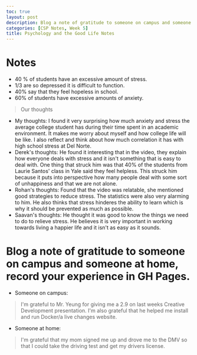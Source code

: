 ```yaml
---
toc: true
layout: post
description: Blog a note of gratitude to someone on campus and someone at home, record your experience in GH Pages.
categories: [CSP Notes, Week 5]
title: Psychology and the Good Life Notes
---
```

# Notes
- 40 % of students have an excessive amount of stress. 
- 1/3 are so depressed it is difficult to function. 
- 40% say that they feel hopeless in school. 
- 60% of students have excessive amounts of anxiety.

> Our thoughts
- My thoughts: I found it very surprising how much anxiety and stress the average college student has during their time spent in an academic environment. It makes me worry about myself and how college life will be like. I also reflect and think about how much correlation it has with high school stress at Del Norte. 
- Derek's thoughts: He found it interesting that in the video, they explain how everyone deals with stress and it isn't something that is easy to deal with. One thing that struck him was that 40% of the students from Laurie Santos' class in Yale said they feel helpless. This struck him  because it puts into perspective how many people deal with some sort of unhappiness and that we are not alone.
- Rohan's thoughts: Found that the video was relatable, she mentioned good strategies to reduce stress. The statistics were also very alarming to him. He also thinks that stress hinderes the ability to learn which is why it should be prevented as much as possible.
- Saavan's thoughts: He thought it was good to know the things we need to do to relieve stress. He believes it is very important in working towards living a happier life and it isn't as easy as it sounds.

# **Blog a note of gratitude to someone on campus and someone at home, record your experience in GH Pages.**
- Someone on campus:
> I'm grateful to Mr. Yeung for giving me a 2.9 on last weeks Creative Development presentation. I'm also grateful that he helped me install and run Docker/a live changes website.
- Someone at home: 
> I'm grateful that my mom signed me up and drove me to the DMV so that I could take the driving test and get my drivers license.